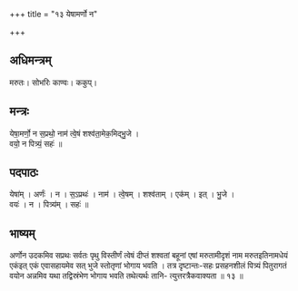 +++
title = "१३ येषामर्णो न"

+++
## अधिमन्त्रम्
मरुतः। सोभरिः काण्वः। ककुप्।

## मन्त्रः
येषा॒मर्णो॒ न स॒प्रथो॒ नाम॑ त्वे॒षं शश्व॑ता॒मेक॒मिद्भु॒जे ।  
वयो॒ न पित्र्यं॒ सहः॑ ॥

## पदपाठः
येषा॑म् । अर्णः॑ । न । स॒ऽप्रथः॑ । नाम॑ । त्वे॒षम् । शश्व॑ताम् । एक॑म् । इत् । भु॒जे ।  
वयः॑ । न । पित्र्य॑म् । सहः॑ ॥

## भाष्यम्
अर्णोन उदकमिव सप्रथः सर्वतः पृथु विस्तीर्णं त्वेषं दीप्तं शश्वतां बहूनां एषां मरुतामीदृशं नाम मरुतइतिनामधेयं एकंइत् एकं एवासहायमेव सत् भुजे स्तोतृणां भोगाय भवति । तत्र दृष्टान्तः-सहः प्रसहनशीलं पित्र्यं पितुरागतं वयोन अन्नमिव यथा तद्विस्रंभेण भोगाय भवति तथेत्यर्थः तानि- त्युत्तरत्रैकवाक्यता ॥ १३ ॥